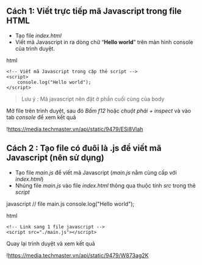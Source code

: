 ## Cách 1: Viết trực tiếp mã Javascript trong file HTML

- Tạo file *index.html*
- Viết mã Javascript in ra dòng chữ “**Hello world**” trên màn hình console của trình
duyệt.

html
<!DOCTYPE html>
<html lang="en">
<head>
    <meta charset="UTF-8">
    <meta http-equiv="X-UA-Compatible" content="IE=edge">
    <meta name="viewport" content="width=device-width, initial-scale=1.0">
    <title>Document</title>
</head>
<body>
    
    <!-- Viết mã Javascript trong cặp thẻ script -->
    <script>
        console.log("Hello world");
    </script>
</body>
</html>


> Lưu ý : Mã javascript nên đặt ở phần cuối cùng của body

Mở file trên trình duyệt, sau đó *Bấm f12* hoặc *chuột phải + inspect* và vào tab *console* để xem kết quả

!https://media.techmaster.vn/api/static/9479/ESi8Vlah

## Cách 2 : Tạo file có đuôi là .js để viết mã Javascript (nên sử dụng)

- Tạo file *main.js* để viết mã Javascript (*main.js* nằm cùng cấp với *index.html*)
- Nhúng file *main.js* vào file *index.html* thông qua thuộc tính *src* trong thẻ *script*

javascript
// file main.js
console.log("Hello world");


html
<!DOCTYPE html>
<html lang="en">
<head>
    <meta charset="UTF-8">
    <meta http-equiv="X-UA-Compatible" content="IE=edge">
    <meta name="viewport" content="width=device-width, initial-scale=1.0">
    <title>Document</title>
</head>
<body>
    
    <!-- Link sang 1 file javascript -->
    <script src="./main.js"></script>
</body>
</html>


Quay lại trình duyệt và xem kết quả

!https://media.techmaster.vn/api/static/9479/W873ag2K